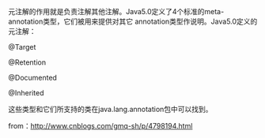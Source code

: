 元注解的作用就是负责注解其他注解。Java5.0定义了4个标准的meta-annotation类型，它们被用来提供对其它 annotation类型作说明。Java5.0定义的元注解：

@Target

@Retention

@Documented

@Inherited

这些类型和它们所支持的类在java.lang.annotation包中可以找到。



from：http://www.cnblogs.com/gmq-sh/p/4798194.html


